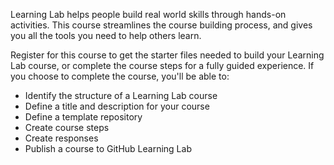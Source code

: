 Learning Lab helps people build real world skills through hands-on activities. This course streamlines the course building process, and gives you all the tools you need to help others learn. 

Register for this course to get the starter files needed to build your Learning Lab course, or complete the course steps for a fully guided experience. If you choose to complete the course, you'll be able to:

- Identify the structure of a Learning Lab course
- Define a title and description for your course
- Define a template repository
- Create course steps
- Create responses
- Publish a course to GitHub Learning Lab
